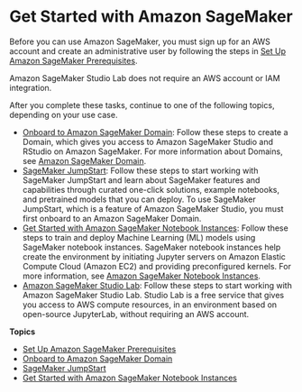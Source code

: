# Get Started with Amazon SageMaker<a name="gs"></a>

Before you can use Amazon SageMaker, you must sign up for an AWS account and create an administrative user by following the steps in [Set Up Amazon SageMaker Prerequisites](gs-set-up.md)\. 

Amazon SageMaker Studio Lab does not require an AWS account or IAM integration\.

After you complete these tasks, continue to one of the following topics, depending on your use case\. 
+ [Onboard to Amazon SageMaker Domain](gs-studio-onboard.md): Follow these steps to create a Domain, which gives you access to Amazon SageMaker Studio and RStudio on Amazon SageMaker\. For more information about Domains, see [Amazon SageMaker Domain](sm-domain.md)\.
+ [SageMaker JumpStart](studio-jumpstart.md): Follow these steps to start working with SageMaker JumpStart and learn about SageMaker features and capabilities through curated one\-click solutions, example notebooks, and pretrained models that you can deploy\. To use SageMaker JumpStart, which is a feature of Amazon SageMaker Studio, you must first onboard to an Amazon SageMaker Domain\.
+ [Get Started with Amazon SageMaker Notebook Instances](gs-console.md): Follow these steps to train and deploy Machine Learning \(ML\) models using SageMaker notebook instances\. SageMaker notebook instances help create the environment by initiating Jupyter servers on Amazon Elastic Compute Cloud \(Amazon EC2\) and providing preconfigured kernels\. For more information, see [Amazon SageMaker Notebook Instances](nbi.md)\.
+ [Amazon SageMaker Studio Lab](studio-lab.md): Follow these steps to start working with Amazon SageMaker Studio Lab\. Studio Lab is a free service that gives you access to AWS compute resources, in an environment based on open\-source JupyterLab, without requiring an AWS account\.

**Topics**
+ [Set Up Amazon SageMaker Prerequisites](gs-set-up.md)
+ [Onboard to Amazon SageMaker Domain](gs-studio-onboard.md)
+ [SageMaker JumpStart](studio-jumpstart.md)
+ [Get Started with Amazon SageMaker Notebook Instances](gs-console.md)